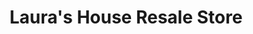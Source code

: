 ---
title: "Laura's House Resale Store"
url: /lake-forest/lauras-house-resale-store/
shop: Gebrauchtwaren
---